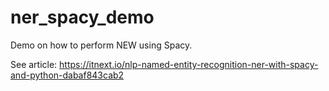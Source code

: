 # ner_spacy_demo

Demo on how to perform NEW using Spacy.

See article: https://itnext.io/nlp-named-entity-recognition-ner-with-spacy-and-python-dabaf843cab2
